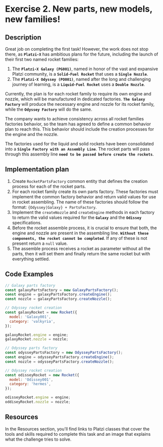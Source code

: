 # Exercise 2. New parts, new models, new families!

## Description

Great job on completing the first task! However, the work does not stop there, as **`Platzi-X`** has ambitious plans for the future, including the launch of their first two named rocket families:

1. The **`Platzi-X Galaxy (PG001)`**, named in honor of the vast and expansive Platzi community, is a **`Solid-Fuel Rocket`** that uses a **`Single Nozzle`**.
2. The **`Platzi-X Odyssey (PO001)`**, named after the long and challenging journey of learning, is a **`Liquid-Fuel Rocket`** uses a **`Double Nozzle`**.

Currently, the plan is for each rocket family to require its own engine and nozzle, which will be manufactured in dedicated factories. **`The Galaxy Factory`** will produce the necessary engine and nozzle for its rocket family, while the **`Odyssey Factory`** will do the same.

The company wants to achieve consistency across all rocket families factories behavior, so the team has agreed to define a common behavior plan to reach this. This behavior should include the creation processes for the engine and the nozzle.

The factories used for the liquid and solid rockets have been consolidated into a **`Single Factory with an Assembly Line`**. The rocket parts will pass through this assembly line **`need to be passed before create the rockets`**.

## Implementation plan

1. Create `RocketPartsFactory` common entity that defines the creation process for each of the rocket parts.
2. For each rocket family create its own parts factory. These factories must implement the common factory behavior and return valid values for use in rocket assembling. The name of these factories should follow the format: `{Odyssey|Galaxy} + PartsFactory`.
3. Implement the `createNozzle` and `createEngine` methods in each factory to return the valid values required for the **`Galaxy`** and the **`Odissey`** specifications.
4. Before the rocket assemble process, it is crucial to ensure that both, the engine and nozzle are present in the assembling line. **`Without these components, the rocket cannot be completed`**. If any of these is not present return a `null` value.
5. The assemble process receives a rocket as parameter without all the parts, then it will set them and finally return the same rocket but with everything settled.

## Code Examples

```js
// Galaxy parts factory
const galaxyPartsFactory = new GalaxyPartsFactory();
const engine = galaxyPartsFactory.createEngine();
const nozzle = galaxyPartsFactory.createNozzle();

// Odyssey rocket creation
const galaxyRocket = new Rocket({
  model: 'Galaxy001',
  category: 'valkyria',
});

galaxyRocket.engine = engine;
galaxyRocket.nozzle = nozzle;
```

```js
// Odyssey parts factory
const odysseyPartsFactory = new OdysseyPartsFactory();
const engine = odysseyPartsFactory.createEngine();
const nozzle = odysseyPartsFactory.createNozzle();

// Odyssey rocket creation
const odisseyRocket = new Rocket({
  model: 'Odissey001',
  category: 'hermes',
});

odisseyRocket.engine = engine;
oddiseyRocket.nozzle = nozzle;
```

## Resources

In the Resources section, you'll find links to Platzi classes that cover the tools and skills required to complete this task and an image that explains what the challenge tries to solve.
